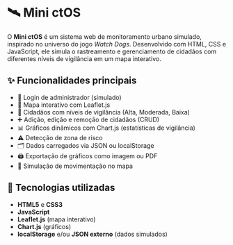 # 🛰️ Mini ctOS

O **Mini ctOS** é um sistema web de monitoramento urbano simulado, inspirado no universo do jogo *Watch Dogs*. Desenvolvido com HTML, CSS e JavaScript, ele simula o rastreamento e gerenciamento de cidadãos com diferentes níveis de vigilância em um mapa interativo.

## ✨ Funcionalidades principais

- 🔐 Login de administrador (simulado)
- 📍 Mapa interativo com Leaflet.js
- 🧠 Cidadãos com níveis de vigilância (Alta, Moderada, Baixa)
- ➕ Adição, edição e remoção de cidadãos (CRUD)
- 📊 Gráficos dinâmicos com Chart.js (estatísticas de vigilância)
- ⚠️ Detecção de zona de risco
- 🗂️ Dados carregados via JSON ou localStorage
- 🖨️ Exportação de gráficos como imagem ou PDF
- 🔄 Simulação de movimentação no mapa

## 🚀 Tecnologias utilizadas

- **HTML5** e **CSS3**
- **JavaScript**
- **Leaflet.js** (mapa interativo)
- **Chart.js** (gráficos)
- **localStorage** e/ou **JSON externo** (dados simulados)


